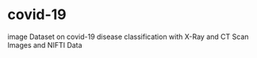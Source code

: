 # covid-19
image Dataset on covid-19 disease classification with X-Ray and CT Scan Images and NIFTI Data
